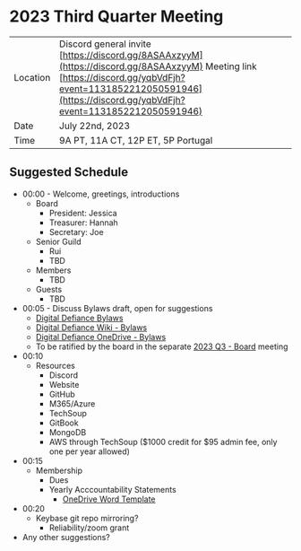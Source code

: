 # 2023 Third Quarter Meeting

|          |            |
|----------|------------|
| Location | Discord general invite [https://discord.gg/8ASAAxzyyM](https://discord.gg/8ASAAxzyyM) Meeting link [https://discord.gg/yqbVdFjh?event=1131852212050591946](https://discord.gg/yqbVdFjh?event=1131852212050591946)|
| Date     | July 22nd, 2023 |
| Time     | 9A PT, 11A CT, 12P ET, 5P Portugal |

## Suggested Schedule

- 00:00 - Welcome, greetings, introductions
  - Board
    - President: Jessica
    - Treasurer: Hannah
    - Secretary: Joe
  - Senior Guild
    - Rui
    - TBD
  - Members
    - TBD
  - Guests
    - TBD
- 00:05 - Discuss Bylaws draft, open for suggestions
  - [Digital Defiance Bylaws](https://digitaldefiance.org/bylaws)
  - [Digital Defiance Wiki - Bylaws](https://github.com/Digital-Defiance/Digital-Defiance/wiki/Bylaws)
  - [Digital Defiance OneDrive - Bylaws](https://digitaldefiance2-my.sharepoint.com/:w:/g/personal/jessica_digitaldefiance_org/EUCqhbtOOC9Knks90HWSHJ4BA9rBqzYwPh1kBmaqgcfrcw?e=bv65Nu)
  - To be ratified by the board in the separate [2023 Q3 - Board](https://github.com/Digital-Defiance/Guild-Meetings/blob/main/2023-Q3-BOARD.md) meeting
- 00:10
  - Resources
    - Discord
    - Website
    - GitHub
    - M365/Azure
    - TechSoup
    - GitBook
    - MongoDB
    - AWS through TechSoup ($1000 credit for $95 admin fee, only one per year allowed)
- 00:15
  - Membership
    - Dues
    - Yearly Acccountability Statements
      - [OneDrive Word Template](https://digitaldefiance2-my.sharepoint.com/:w:/g/personal/jessica_digitaldefiance_org/EQ1TX6j4rfVOqREinRdclwQBFWSmnb7uBMY9ILW_itknsw?e=DqFsVD)
- 00:20
  - Keybase git repo mirroring?
    - Reliability/zoom grant
- Any other suggestions?
